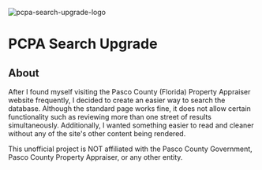 ![pcpa-search-upgrade-logo](https://obiemunoz.github.io/pcpa-search-app/static/media/logo.ea2310b1.png)
# PCPA Search Upgrade
## About
After I found myself visiting the Pasco County (Florida) Property Appraiser website frequently, I decided to create an easier way to search the database. Although the standard page works fine, it does not allow certain functionality such as reviewing more than one street of results simultaneously. Additionally, I wanted something easier to read and cleaner without any of the site's other content being rendered.

This unofficial project is NOT affiliated with the Pasco County Government, Pasco County Property Appraiser, or any other entity.